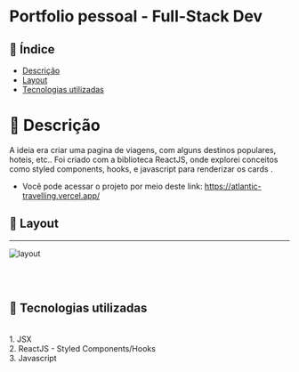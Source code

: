 # Portfolio pessoal - Full-Stack Dev

## 📜 Índice
- <a href="#-descrição">Descrição</a>
- <a href="#-layout">Layout</a>
- <a href="#-tecnologias-utilizadas">Tecnologias utilizadas</a>



# 💭 Descrição
A ideia era criar uma pagina de viagens, com alguns destinos populares, hoteis, etc.. Foi criado com a biblioteca ReactJS, onde explorei conceitos como styled components, hooks, e javascript para renderizar os cards .    <br>
- Você pode acessar o projeto por meio deste link: <a>https://atlantic-travelling.vercel.app/<a>


## 📲 Layout
<hr>

![layout](../public/layout.png)

<br>
<br>

## 🔧 Tecnologias utilizadas
<br>
1. JSX<br>
2. ReactJS - Styled Components/Hooks<br>
3. Javascript

